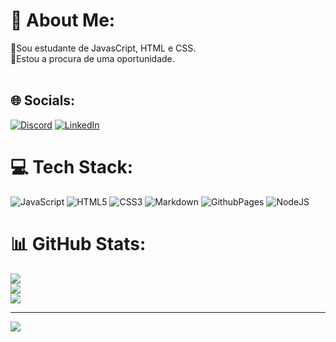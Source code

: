 # 💫 About Me:
🔭Sou estudante de JavasCript, HTML e CSS.<br>🤝Estou a procura de uma oportunidade.<br><br>


## 🌐 Socials:
[![Discord](https://img.shields.io/badge/Discord-%237289DA.svg?logo=discord&logoColor=white)](https://discord.gg/298829912368873473) [![LinkedIn](https://img.shields.io/badge/LinkedIn-%230077B5.svg?logo=linkedin&logoColor=white)](https://www.linkedin.com/in/ricardo-prazeres-770917107/) 

# 💻 Tech Stack:
![JavaScript](https://img.shields.io/badge/javascript-%23323330.svg?style=for-the-badge&logo=javascript&logoColor=%23F7DF1E) ![HTML5](https://img.shields.io/badge/html5-%23E34F26.svg?style=for-the-badge&logo=html5&logoColor=white) ![CSS3](https://img.shields.io/badge/css3-%231572B6.svg?style=for-the-badge&logo=css3&logoColor=white)  ![Markdown](https://img.shields.io/badge/markdown-%23000000.svg?style=for-the-badge&logo=markdown&logoColor=white) ![GithubPages](https://img.shields.io/badge/github%20pages-121013?style=for-the-badge&logo=github&logoColor=white) ![NodeJS](https://img.shields.io/badge/node.js-6DA55F?style=for-the-badge&logo=node.js&logoColor=white)
# 📊 GitHub Stats:
![](https://github-readme-stats.vercel.app/api?username=RicardoPrazeres&theme=dark&hide_border=false&include_all_commits=false&count_private=false)<br/>
![](https://github-readme-streak-stats.herokuapp.com/?user=RicardoPrazeres&theme=dark&hide_border=false)<br/>
![](https://github-readme-stats.vercel.app/api/top-langs/?username=RicardoPrazeres&theme=dark&hide_border=false&include_all_commits=false&count_private=false&layout=compact)

---
[![](https://visitcount.itsvg.in/api?id=RicardoPrazeres&icon=0&color=0)](https://visitcount.itsvg.in)

<!-- Proudly created with GPRM ( https://gprm.itsvg.in ) -->

